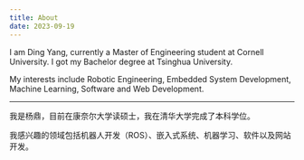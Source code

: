 ```yaml
---
title: About
date: 2023-09-19
---
```


I am Ding Yang, currently a Master of Engineering student at Cornell University. I got my Bachelor degree at Tsinghua University.

My interests include Robotic Engineering, Embedded System Development, Machine Learning, Software and Web Development.

---

我是杨鼎，目前在康奈尔大学读硕士，我在清华大学完成了本科学位。

我感兴趣的领域包括机器人开发（ROS）、嵌入式系统、机器学习、软件以及网站开发。
